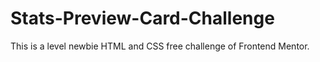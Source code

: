 # Stats-Preview-Card-Challenge

This is a level newbie HTML and CSS free challenge of Frontend Mentor.

